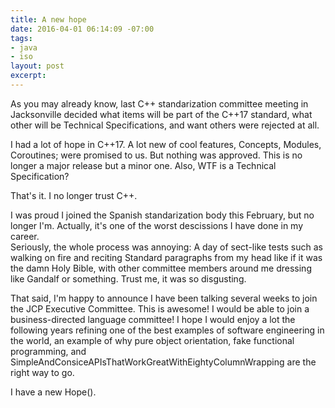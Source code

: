 ```yaml
---
title: A new hope
date: 2016-04-01 06:14:09 -07:00
tags:
- java
- iso
layout: post
excerpt: 
---
```


As you may already know, last C++ standarization committee meeting in Jacksonville
decided what items will be part of the C++17 standard, what other will be Technical
Specifications, and want others were rejected at all.

I had a lot of hope in C++17. A lot new of cool features, Concepts, Modules, Coroutines;
were promised to us. But nothing was approved. This is no longer a major release but a minor
one. Also, WTF is a Technical Specification?

That's it. I no longer trust C++.

I was proud I joined the Spanish standarization body this February, but no longer I'm. Actually,
it's one of the worst descissions I have done in my career.  
Seriously, the whole process was annoying: A day of sect-like tests such as walking on fire and 
reciting Standard paragraphs from my head like if it was the damn Holy Bible, with other
committee members around me dressing like Gandalf or something. Trust me, it was
so disgusting.

That said, I'm happy to announce I have been talking several weeks to join the JCP Executive Committee. 
This is awesome! I would be able to join a business-directed language committee! 
I hope I would enjoy a lot the following years refining one of the best examples of software engineering
in the world, an example of why pure object orientation, fake functional programming, and
SimpleAndConsiceAPIsThatWorkGreatWithEightyColumnWrapping are the right way to go.


I have a new Hope().
